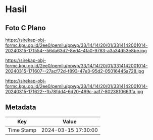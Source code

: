 # Hasil

## Foto C Plano

https://sirekap-obj-formc.kpu.go.id/2ee0/pemilu/ppwp/33/14/14/20/01/3314142001014-20240315-171554--56da63d2-8ed4-4fa0-9783-a3a34d53e8be.jpg

https://sirekap-obj-formc.kpu.go.id/2ee0/pemilu/ppwp/33/14/14/20/01/3314142001014-20240315-171607--27acf72d-f893-47e3-95d2-05016445a728.jpg

https://sirekap-obj-formc.kpu.go.id/2ee0/pemilu/ppwp/33/14/14/20/01/3314142001014-20240315-171622--fb78fdd4-6d20-499c-aa17-8023810663fa.jpg


## Metadata

| Key        | Value               |
| ---------- | ------------------- |
| Time Stamp | 2024-03-15 17:30:00 |



